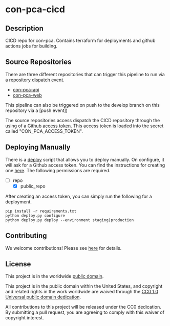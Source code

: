# con-pca-cicd #

## Description ##

CICD repo for con-pca. Contains terraform for deployments and
github actions jobs for building.

## Source Repositories ##

There are three different repositories that can trigger this pipeline to
run via a [repository dispatch event](https://docs.github.com/en/actions/reference/events-that-trigger-workflows#repository_dispatch).

- [con-pca-api](https://github.com/cisagov/con-pca-api)
- [con-pca-web](https://github.com/cisagov/con-pca-web)

This pipeline can also be triggered on push to the develop branch on
this repository via a [push event])

The source repositories access dispatch the CICD repository through the
using of a [Github access token](https://docs.github.com/en/github/authenticating-to-github/keeping-your-account-and-data-secure/creating-a-personal-access-token).
This access token is loaded into the secret called "CON_PCA_ACCESS_TOKEN".

## Deploying Manually ##

There is a [deploy](deploy.py) script that allows you to deploy manually.
On configure, it will ask for a Github access token. You can find the
instructions for creating one [here](https://docs.github.com/en/github/authenticating-to-github/keeping-your-account-and-data-secure/creating-a-personal-access-token).
The following permissions are required.

- [ ] repo
  - [x] public_repo

After creating an access token, you can simply run the following for a deployment.

```basg
pip install -r requirements.txt
python deploy.py configure
python deploy.py deploy --environment staging|production
```

## Contributing ##

We welcome contributions! Please see [here](CONTRIBUTING.md) for
details.

## License ##

This project is in the worldwide [public domain](LICENSE).

This project is in the public domain within the United States, and
copyright and related rights in the work worldwide are waived through
the [CC0 1.0 Universal public domain
dedication](https://creativecommons.org/publicdomain/zero/1.0/).

All contributions to this project will be released under the CC0
dedication. By submitting a pull request, you are agreeing to comply
with this waiver of copyright interest.
